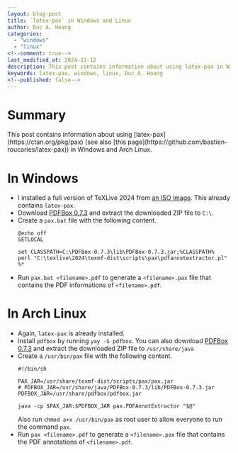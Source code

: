 ```yaml
---
layout: blog-post
title: `latex-pax` in Windows and Linux
author: Duc A. Hoang
categories:
  - "windows"
  - "linux"
<!--comment: true-->
last_modified_at: 2024-11-12
description: This post contains information about using latex-pax in Windows and Linux
keywords: latex-pax, windows, linux, Duc A. Hoang
<!--published: false-->
---
```


<div class="alert alert-info" markdown="1">
<h1 class="alert-heading">Summary</h1>
This post contains information about using [latex-pax](https://ctan.org/pkg/pax) (see also [this page](https://github.com/bastien-roucaries/latex-pax)) in Windows and Arch Linux.

</div>

# In Windows

* I installed a full version of TeXLive 2024 from [an ISO image](https://www.tug.org/texlive/acquire-iso.html). This already contains `latex-pax`.
* Download [PDFBox 0.7.3](https://sourceforge.net/projects/pdfbox/files/) and extract the downloaded ZIP file to `C:\`.
* Create a `pax.bat` file with the following content.
  ```
  @echo off
  SETLOCAL
  
  set CLASSPATH=C:\PDFBox-0.7.3\lib\PDFBox-0.7.3.jar;%CLASSPATH%
  perl "C:\texlive\2024\texmf-dist\scripts\pax\pdfannotextractor.pl" %*
  ```
* Run `pax.bat <filename>.pdf` to generate a `<filename>.pax` file that contains the PDF informations of `<filename>.pdf`.

# In Arch Linux

* Again, `latex-pax` is already installed.
* Install `pdfbox` by running `yay -S pdfbox`. You can also download [PDFBox 0.7.3](https://sourceforge.net/projects/pdfbox/files/) and extract the downloaded ZIP file to `/usr/share/java`
* Create a `/usr/bin/pax` file with the following content.
  ```
  #!/bin/sh
  
  PAX_JAR=/usr/share/texmf-dist/scripts/pax/pax.jar
  # PDFBOX_JAR=/usr/share/java/PDFBox-0.7.3/lib/PDFBox-0.7.3.jar
  PDFBOX_JAR=/usr/share/pdfbox/pdfbox.jar
  
  java -cp $PAX_JAR:$PDFBOX_JAR pax.PDFAnnotExtractor "$@"
  ```
  Also run `chmod a+x /usr/bin/pax` as root user to allow everyone to run the command `pax`.
* Run `pax <filename>.pdf` to generate a `<filename>.pax` file that contains the PDF annotations of `<filename>.pdf`.